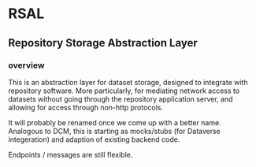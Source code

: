 # RSAL
## Repository Storage Abstraction Layer

### overview
This is an abstraction layer for dataset storage, designed to integrate with repository software.
More particularly, for mediating network access to datasets without going through the repository application server, and allowing for access through non-http protocols.

It will probably be renamed once we come up with a better name.
Analogous to DCM, this is starting as mocks/stubs (for Dataverse integeration) and adaption of existing backend code.

Endpoints / messages are still flexible.


